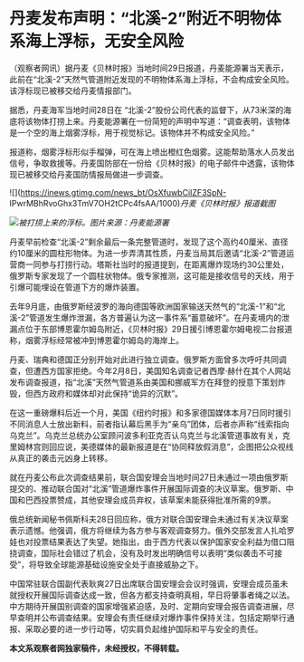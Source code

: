 # 丹麦发布声明：“北溪-2”附近不明物体系海上浮标，无安全风险

（观察者网讯）据丹麦《贝林时报》当地时间29日报道，丹麦能源署当天表示，此前在“北溪-2”天然气管道附近发现的不明物体系海上浮标，不会构成安全风险。该浮标现已被移交给丹麦情报部门。

据悉，丹麦海军当地时间28日在
“北溪-2”股份公司代表的监督下，从73米深的海底将该物体打捞上来。丹麦能源署在一份简短的声明中写道：“调查表明，该物体是一个空的海上烟雾浮标，用于视觉标记。该物体并不构成安全风险。”

报道称，烟雾浮标形似手榴弹，可在海上喷出橙红色烟雾。这能帮助落水人员发出信号，争取救援等。丹麦国防部在一份给《贝林时报》的电子邮件中透露，该物体现已被移交给丹麦国防情报局做进一步调查。

![](https://inews.gtimg.com/news_bt/OsXfuwbCiIZF3SpN-
IPwrMBhRvoGhx3TmV7OH2tCPc4fsAA/1000)_丹麦《贝林时报》报道截图_

![](https://inews.gtimg.com/news_bt/Opnq7i4U4UdeSmHPCDBB9b0s-8_AW0swOVJhBVsp2Ie3YAA/1000)_被打捞上来的浮标。图片来源：丹麦能源署_

丹麦早前检查“北溪-2”剩余最后一条完整管道时，发现了这个高约40厘米、直径约10厘米的圆柱形物体。为进一步弄清其性质，丹麦当局其后邀请“北溪-2”管道运营商一同参与打捞行动。塔斯社当时的报道提到，在距离爆炸现场约30公里处，俄罗斯专家发现了一个圆柱状物体。俄专家推测，这可能是接收信号的天线，用于引爆可能埋设在管道下方的爆炸装置。

去年9月底，由俄罗斯经波罗的海向德国等欧洲国家输送天然气的“北溪-1”和“北溪-2”管道发生爆炸泄漏，各方普遍认为这一事件系“蓄意破坏”。在丹麦境内的泄漏点位于东部博恩霍尔姆岛附近，《贝林时报》29日援引博恩霍尔姆电视二台报道称，烟雾浮标经常被冲到博恩霍尔姆岛的海岸上。

丹麦、瑞典和德国正分别开始对此进行独立调查。俄罗斯方面曾多次呼吁共同调查，但遭西方国家拒绝。今年2月8日，美国知名调查记者西摩·赫什在其个人网站发布调查报道，指“北溪”天然气管道系由美国和挪威军方在拜登的授意下策划炸毁，但西方政府和媒体却对此保持“诡异的沉默”。

在这一重磅爆料后近一个月，美国《纽约时报》和多家德国媒体本月7日同时援引不同消息人士放出新料，前者指认幕后黑手为“亲乌”团体，后者亦声称“线索指向乌克兰”。乌克兰总统办公室顾问波多利亚克否认乌克兰与北溪管道事故有关，克里姆林宫则回应说，美德媒体的最新报道是在“协同释放假消息”，企图把公众视线从真正的袭击元凶身上转移。

就在丹麦公布此次调查结果前，联合国安理会当地时间27日未通过一项由俄罗斯提交的、推动联合国对“北溪”管道爆炸事件开展国际调查的决议草案。俄罗斯、中国和巴西投票赞成，其他安理会成员弃权，该草案未能获得批准所需的9票。

俄总统新闻秘书佩斯科夫28日回应称，俄方对联合国安理会未通过有关决议草案表示遗憾。他强调，俄方将继续为各方参与客观调查努力。俄外交部发言人扎哈罗娃也对投票结果表达了失望。她指出，由于西方代表以保护国家安全利益为借口阻挠调查，国际社会错过了机会，没有及时发出明确信号以表明“类似袭击不可接受”，将导致全球能源基础设施安全处于直接威胁之下。

中国常驻联合国副代表耿爽27日出席联合国安理会会议时强调，安理会成员虽未就授权开展国际调查达成一致，但各方都支持查明真相，早日将肇事者绳之以法。中方期待开展国别调查的国家增强紧迫感，及时、定期向安理会报告调查进展，尽早查明并公布调查结果。安理会有责任继续对爆炸事件保持关注，包括定期举行通报、采取必要的进一步行动等，切实肩负起维护国际和平与安全的责任。

**本文系观察者网独家稿件，未经授权，不得转载。**

